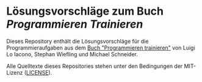 # Lösungsvorschläge zum Buch *Programmieren Trainieren*

Dieses Repository enthält die Lösungsvorschläge für die Programmieraufgaben aus dem [Buch "Programmieren trainieren"](http://www.hanser-fachbuch.de/buch/Programmieren+trainieren/9783446454866) von Luigi Lo Iacono, Stephan Wiefling und Michael Schneider.

Alle Quelltexte dieses Repositories stehen unter den Bedingungen der MIT-Lizenz ([LICENSE](LICENSE)).
